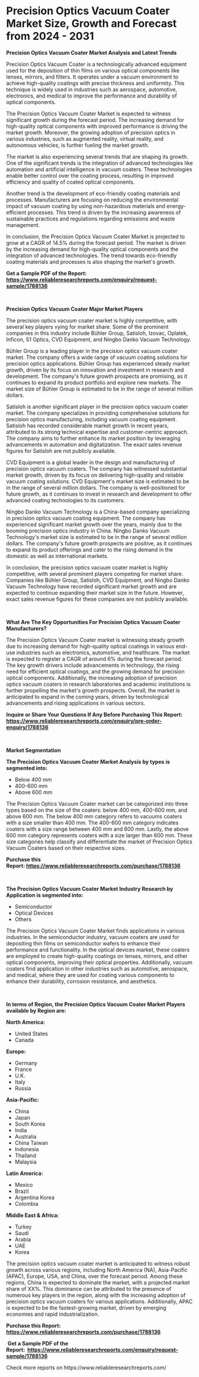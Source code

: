<p><h1>Precision Optics Vacuum Coater Market Size, Growth and Forecast from 2024 - 2031</h1></p><p><strong>Precision Optics Vacuum Coater Market Analysis and Latest Trends</strong></p>
<p><p>Precision Optics Vacuum Coater is a technologically advanced equipment used for the deposition of thin films on various optical components like lenses, mirrors, and filters. It operates under a vacuum environment to achieve high-quality coatings with precise thickness and uniformity. This technique is widely used in industries such as aerospace, automotive, electronics, and medical to improve the performance and durability of optical components.</p><p>The Precision Optics Vacuum Coater Market is expected to witness significant growth during the forecast period. The increasing demand for high-quality optical components with improved performance is driving the market growth. Moreover, the growing adoption of precision optics in various industries, such as augmented reality, virtual reality, and autonomous vehicles, is further fueling the market growth.</p><p>The market is also experiencing several trends that are shaping its growth. One of the significant trends is the integration of advanced technologies like automation and artificial intelligence in vacuum coaters. These technologies enable better control over the coating process, resulting in improved efficiency and quality of coated optical components.</p><p>Another trend is the development of eco-friendly coating materials and processes. Manufacturers are focusing on reducing the environmental impact of vacuum coating by using non-hazardous materials and energy-efficient processes. This trend is driven by the increasing awareness of sustainable practices and regulations regarding emissions and waste management.</p><p>In conclusion, the Precision Optics Vacuum Coater Market is projected to grow at a CAGR of 14.5% during the forecast period. The market is driven by the increasing demand for high-quality optical components and the integration of advanced technologies. The trend towards eco-friendly coating materials and processes is also shaping the market's growth.</p></p>
<p><strong>Get a Sample PDF of the Report:&nbsp; <a href="https://www.reliableresearchreports.com/enquiry/request-sample/1788136">https://www.reliableresearchreports.com/enquiry/request-sample/1788136</a></strong></p>
<p>&nbsp;</p>
<p><strong>Precision Optics Vacuum Coater Major Market Players</strong></p>
<p><p>The precision optics vacuum coater market is highly competitive, with several key players vying for market share. Some of the prominent companies in this industry include Bühler Group, Satisloh, Izovac, Oplatek, Inficon, S1 Optics, CVD Equipment, and Ningbo Danko Vacuum Technology.</p><p>Bühler Group is a leading player in the precision optics vacuum coater market. The company offers a wide range of vacuum coating solutions for precision optics applications. Bühler Group has experienced steady market growth, driven by its focus on innovation and investment in research and development. The company's future growth prospects are promising, as it continues to expand its product portfolio and explore new markets. The market size of Bühler Group is estimated to be in the range of several million dollars.</p><p>Satisloh is another significant player in the precision optics vacuum coater market. The company specializes in providing comprehensive solutions for precision optics manufacturing, including vacuum coating equipment. Satisloh has recorded considerable market growth in recent years, attributed to its strong technical expertise and customer-centric approach. The company aims to further enhance its market position by leveraging advancements in automation and digitalization. The exact sales revenue figures for Satisloh are not publicly available.</p><p>CVD Equipment is a global leader in the design and manufacturing of precision optics vacuum coaters. The company has witnessed substantial market growth, driven by its focus on delivering high-quality and reliable vacuum coating solutions. CVD Equipment's market size is estimated to be in the range of several million dollars. The company is well-positioned for future growth, as it continues to invest in research and development to offer advanced coating technologies to its customers.</p><p>Ningbo Danko Vacuum Technology is a China-based company specializing in precision optics vacuum coating equipment. The company has experienced significant market growth over the years, mainly due to the booming precision optics industry in China. Ningbo Danko Vacuum Technology's market size is estimated to be in the range of several million dollars. The company's future growth prospects are positive, as it continues to expand its product offerings and cater to the rising demand in the domestic as well as international markets.</p><p>In conclusion, the precision optics vacuum coater market is highly competitive, with several prominent players competing for market share. Companies like Bühler Group, Satisloh, CVD Equipment, and Ningbo Danko Vacuum Technology have recorded significant market growth and are expected to continue expanding their market size in the future. However, exact sales revenue figures for these companies are not publicly available.</p></p>
<p>&nbsp;</p>
<p><strong>What Are The Key Opportunities For Precision Optics Vacuum Coater Manufacturers?</strong></p>
<p><p>The Precision Optics Vacuum Coater market is witnessing steady growth due to increasing demand for high-quality optical coatings in various end-use industries such as electronics, automotive, and healthcare. The market is expected to register a CAGR of around 6% during the forecast period. The key growth drivers include advancements in technology, the rising need for efficient optical coatings, and the growing demand for precision optical components. Additionally, the increasing adoption of precision optics vacuum coaters in research laboratories and academic institutions is further propelling the market's growth prospects. Overall, the market is anticipated to expand in the coming years, driven by technological advancements and rising applications in various sectors.</p></p>
<p><strong>Inquire or Share Your Questions If Any Before Purchasing This Report: <a href="https://www.reliableresearchreports.com/enquiry/pre-order-enquiry/1788136">https://www.reliableresearchreports.com/enquiry/pre-order-enquiry/1788136</a></strong></p>
<p>&nbsp;</p>
<p><strong>Market Segmentation</strong></p>
<p><strong>The Precision Optics Vacuum Coater Market Analysis by types is segmented into:</strong></p>
<p><ul><li>Below 400 mm</li><li>400-600 mm</li><li>Above 600 mm</li></ul></p>
<p><p>The Precision Optics Vacuum Coater market can be categorized into three types based on the size of the coaters: below 400 mm, 400-600 mm, and above 600 mm. The below 400 mm category refers to vacuums coaters with a size smaller than 400 mm. The 400-600 mm category indicates coaters with a size range between 400 mm and 600 mm. Lastly, the above 600 mm category represents coaters with a size larger than 600 mm. These size categories help classify and differentiate the market of Precision Optics Vacuum Coaters based on their respective sizes.</p></p>
<p><strong>Purchase this Report:&nbsp;<a href="https://www.reliableresearchreports.com/purchase/1788136">https://www.reliableresearchreports.com/purchase/1788136</a></strong></p>
<p>&nbsp;</p>
<p><strong>The Precision Optics Vacuum Coater Market Industry Research by Application is segmented into:</strong></p>
<p><ul><li>Semiconductor</li><li>Optical Devices</li><li>Others</li></ul></p>
<p><p>The Precision Optics Vacuum Coater Market finds applications in various industries. In the semiconductor industry, vacuum coaters are used for depositing thin films on semiconductor wafers to enhance their performance and functionality. In the optical devices market, these coaters are employed to create high-quality coatings on lenses, mirrors, and other optical components, improving their optical properties. Additionally, vacuum coaters find application in other industries such as automotive, aerospace, and medical, where they are used for coating various components to enhance their durability, corrosion resistance, and aesthetics.</p></p>
<p>&nbsp;</p>
<p><strong>In terms of Region, the Precision Optics Vacuum Coater Market Players available by Region are:</strong></p>
<p>
    <p> <strong> North America: </strong>
        <ul>
            <li>United States</li>
            <li>Canada</li>
        </ul>
        </p> 
    <p> <strong> Europe: </strong>
        <ul>
            <li>Germany</li>
            <li>France</li>
            <li>U.K.</li>
            <li>Italy</li>
            <li>Russia</li>
        </ul>
        </p> 
    <p> <strong> Asia-Pacific: </strong>
        <ul>
            <li>China</li>
            <li>Japan</li>
            <li>South Korea</li>
            <li>India</li>
            <li>Australia</li>
            <li>China Taiwan</li>
            <li>Indonesia</li>
            <li>Thailand</li>
            <li>Malaysia</li>
        </ul>
        </p> 
    <p> <strong> Latin America: </strong>
        <ul>
            <li>Mexico</li>
            <li>Brazil</li>
            <li>Argentina Korea</li>
            <li>Colombia</li>
        </ul>
        </p> 
    <p> <strong> Middle East & Africa: </strong>
        <ul>
            <li>Turkey</li>
            <li>Saudi</li>
            <li>Arabia</li>
            <li>UAE</li>
            <li>Korea</li>
        </ul>
    </p>
    </p>
<p><p>The precision optics vacuum coater market is anticipated to witness robust growth across various regions, including North America (NA), Asia-Pacific (APAC), Europe, USA, and China, over the forecast period. Among these regions, China is expected to dominate the market, with a projected market share of XX%. This dominance can be attributed to the presence of numerous key players in the region, along with the increasing adoption of precision optics vacuum coaters for various applications. Additionally, APAC is expected to be the fastest-growing market, driven by emerging economies and rapid industrialization.</p></p>
<p><strong>Purchase this Report: <a href="https://www.reliableresearchreports.com/purchase/1788136">https://www.reliableresearchreports.com/purchase/1788136</a></strong></p>
<p>&nbsp;<strong>Get a Sample PDF of the Report:&nbsp;&nbsp;<a href="https://www.reliableresearchreports.com/enquiry/request-sample/1788136">https://www.reliableresearchreports.com/enquiry/request-sample/1788136</a></strong></p>
<p><strong></strong></p>
<p>Check more reports on https://www.reliableresearchreports.com/</p>